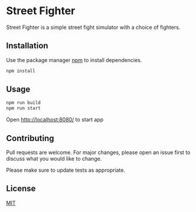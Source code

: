 # Street Fighter

Street Fighter is a simple street fight simulator with a choice of fighters.

## Installation

Use the package manager [npm](https://www.npmjs.com/) to install dependencies.

```bash
npm install
```

## Usage

```bash
npm run build
npm run start
```
Open [http://localhost:8080/](http://localhost:8080/) to start app

## Contributing
Pull requests are welcome. For major changes, please open an issue first to discuss what you would like to change.

Please make sure to update tests as appropriate.

## License
[MIT](https://choosealicense.com/licenses/mit/)
